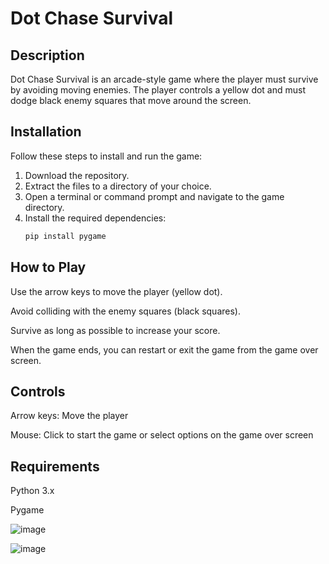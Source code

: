 # Dot Chase Survival

## Description
Dot Chase Survival is an arcade-style game where the player must survive by avoiding moving enemies. The player controls a yellow dot and must dodge black enemy squares that move around the screen.

## Installation
Follow these steps to install and run the game:

1. Download the repository.
2. Extract the files to a directory of your choice.
3. Open a terminal or command prompt and navigate to the game directory.
4. Install the required dependencies:
   ```python
   pip install pygame
## How to Play
Use the arrow keys to move the player (yellow dot).

Avoid colliding with the enemy squares (black squares).

Survive as long as possible to increase your score.

When the game ends, you can restart or exit the game from the game over screen.

## Controls
Arrow keys: Move the player

Mouse: Click to start the game or select options on the game over screen

## Requirements
Python 3.x

Pygame

![image](https://github.com/user-attachments/assets/aea3d92e-327d-49a4-b3f0-ca601770e4f6)

![image](https://github.com/user-attachments/assets/8f725126-eae5-468d-bc14-3e61c9ff1c1b)
